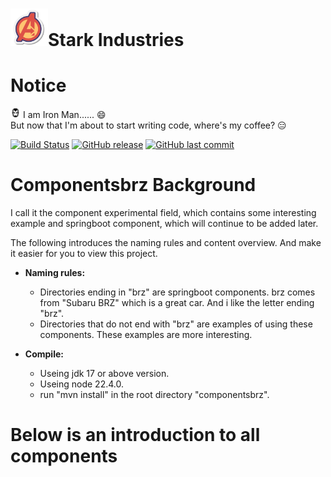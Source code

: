 # <img src="https://github.com/bbcdabao/componentsbrz/blob/develop/docs/images/logo.svg" alt="A" width="60" height="60" title="Stark Industries" >Stark Industries</img>
# Notice
<img src="https://github.com/bbcdabao/componentsbrz/blob/develop/docs/images/user-logo.jpg" alt=":)" width="16" height="16" title="Stark Industries" > I am Iron Man......</img> :smile: <br>
But now that I'm about to start writing code, where's my coffee? :expressionless:

[![Build Status](https://img.shields.io/travis/{user}/{repo}/main.svg)](https://travis-ci.com/{user}/{repo})
[![GitHub release](https://img.shields.io/github/v/release/{user}/{repo}.svg)](https://github.com/{user}/{repo}/releases)
[![GitHub last commit](https://img.shields.io/github/last-commit/{user}/{repo}.svg)](https://github.com/{user}/{repo}/commits/main)

# Componentsbrz Background

I call it the component experimental field, which contains some interesting example and springboot component, which will continue to be added later.

The following introduces the naming rules and content overview. And make it easier for you to view this project.

- __Naming rules:__<br>
  - Directories ending in "brz" are springboot components. brz comes from "Subaru BRZ" which is a great car. And i like the letter ending "brz".<br>
  - Directories that do not end with "brz" are examples of using these components. These examples are more interesting.<br>

- __Compile:__<br>
  - Useing jdk 17 or above version.
  - Useing node 22.4.0.
  - run "mvn install" in the root directory "componentsbrz".

# Below is an introduction to all components




